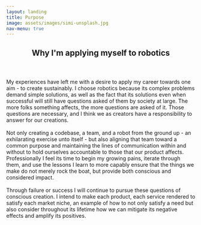 ```yaml
---
layout: landing
title: Purpose
image: assets/images/simi-unsplash.jpg
nav-menu: true
---
```

<section id="one">
	<div class="inner">
		<header class="major">
			<h2>Why I'm applying myself to robotics</h2>
		</header>
		<p>My experiences have left me with a desire to apply my career towards one aim - to create sustainably. I choose robotics because its complex problems demand simple solutions, as well as the fact that its solutions even when successful will still have questions asked of them by society at large. The more folks something affects, the more questions are asked of it. Those questions are necessary, and I think we as creators have a responsibility to answer for our creations. <br/> <br/>
		Not only creating a codebase, a team, and a robot from the ground up - an exhilarating exercise unto itself - but also aligning that team toward a common purpose and maintaining the lines of communication within and without to hold ourselves accountable to those that our product affects. Professionally I feel its time to begin my growing pains, iterate through them, and use the lessons I learn to more capably ensure that the things we make do not merely rock the boat, but provide both conscious and considered impact. <br/> <br/>
		Through failure or success I will continue to pursue these questions of conscious creation. I intend to make each product, each service rendered to satisfy each market niche, an example of how to not only satisfy a need but also consider throughout its lifetime how we can mitigate its negative effects and amplify its positives.
		</p>
	</div>
</section>
